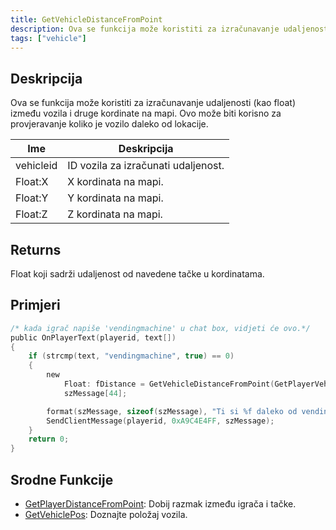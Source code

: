 ```yaml
---
title: GetVehicleDistanceFromPoint
description: Ova se funkcija može koristiti za izračunavanje udaljenosti (kao float) između vozila i druge kordinate na mapi.
tags: ["vehicle"]
---
```


## Deskripcija

Ova se funkcija može koristiti za izračunavanje udaljenosti (kao float) između vozila i druge kordinate na mapi. Ovo može biti korisno za provjeravanje koliko je vozilo daleko od lokacije.

| Ime       | Deskripcija                         |
| --------- | ----------------------------------- |
| vehicleid | ID vozila za izračunati udaljenost. |
| Float:X   | X kordinata na mapi.                |
| Float:Y   | Y kordinata na mapi.                |
| Float:Z   | Z kordinata na mapi.                |

## Returns

Float koji sadrži udaljenost od navedene tačke u kordinatama.

## Primjeri

```c
/* kada igrač napiše 'vendingmachine' u chat box, vidjeti će ovo.*/
public OnPlayerText(playerid, text[])
{
    if (strcmp(text, "vendingmachine", true) == 0)
    {
        new
            Float: fDistance = GetVehicleDistanceFromPoint(GetPlayerVehicleID(playerid), 237.9, 115.6, 1010.2),
            szMessage[44];

        format(szMessage, sizeof(szMessage), "Ti si %f daleko od vending mašine.", fDistance);
        SendClientMessage(playerid, 0xA9C4E4FF, szMessage);
    }
    return 0;
}
```

## Srodne Funkcije

- [GetPlayerDistanceFromPoint](GetPlayerDistanceFromPoint): Dobij razmak između igrača i tačke.
- [GetVehiclePos](GetVehiclePos): Doznajte položaj vozila.
